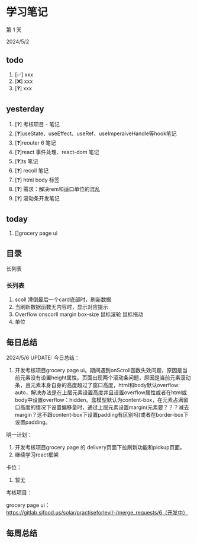 # 学习笔记

第 1 天

2024/5/2

## todo

1. [✅] xxx
2. [❌] xxx
3. [❓] xxx

## yesterday

1. [❓] 考核项目 - 笔记
2. [❓]useState、useEffect、useRef、useImperaiveHandle等hook笔记
3. [❓]reouter 6 笔记
4. [❓]react 事件处理、react-dom 笔记
5. [❓]ts 笔记
6. [❓] recoil 笔记
7. [❓] html body 标签
8. [❓] 需求：解决rem和适口单位的混乱
9. [❓] 滚动条开发笔记

## today

1. []grocery page ui 

## 目录

长列表

### 长列表

1. scoll 滑倒最后一个card底部时，刷新数据
2. 当刷新数据函数无内容时，显示对应提示
3. Overflow onscorll margin box-size 鼠标滚轮 鼠标拖动
4. 单位

## 每日总结

2024/5/6 UPDATE:
今日总结：

1. 开发考核项目grocery page ui。期间遇到onScroll函数失效问题，原因是当前元素没有设置height属性。页面出现两个滚动条问题，原因是当前元素滚动条，且元素本身自身的高度超过了窗口高度，html和body默认overflow: auto，解决办法是在上层元素设置高度并且设置overflow属性或者在html或body中设置overflow：hidden。盒模型默认为content-box，在元素占满窗口高度的情况下设置偏移量时，通过上层元素设置margin(元素要？？？减去margin？这不跟content-box下设置padding有区别吗)或者在border-box下设置padding。

   


明一计划：

1. 开发考核项目grocery page 的 delivery页面下拉刷新功能和pickup页面。
1. 继续学习react框架

卡位：

1.  暂无

考核项目：

grocery page ui：https://gitlab.sjfood.us/solar/practiseforlevi/-/merge_requests/6（开发中）

## 每周总结

